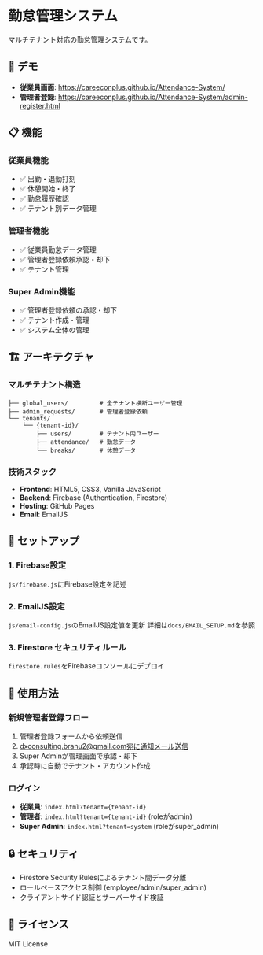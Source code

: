 # 勤怠管理システム

マルチテナント対応の勤怠管理システムです。

## 🚀 デモ

- **従業員画面**: https://careeconplus.github.io/Attendance-System/
- **管理者登録**: https://careeconplus.github.io/Attendance-System/admin-register.html

## 📋 機能

### 従業員機能
- ✅ 出勤・退勤打刻
- ✅ 休憩開始・終了
- ✅ 勤怠履歴確認
- ✅ テナント別データ管理

### 管理者機能
- ✅ 従業員勤怠データ管理
- ✅ 管理者登録依頼承認・却下
- ✅ テナント管理

### Super Admin機能
- ✅ 管理者登録依頼の承認・却下
- ✅ テナント作成・管理
- ✅ システム全体の管理

## 🏗️ アーキテクチャ

### マルチテナント構造
```
├── global_users/         # 全テナント横断ユーザー管理
├── admin_requests/       # 管理者登録依頼
└── tenants/
    └── {tenant-id}/
        ├── users/        # テナント内ユーザー
        ├── attendance/   # 勤怠データ
        └── breaks/       # 休憩データ
```

### 技術スタック
- **Frontend**: HTML5, CSS3, Vanilla JavaScript
- **Backend**: Firebase (Authentication, Firestore)
- **Hosting**: GitHub Pages
- **Email**: EmailJS

## 🔧 セットアップ

### 1. Firebase設定
`js/firebase.js`にFirebase設定を記述

### 2. EmailJS設定
`js/email-config.js`のEmailJS設定値を更新
詳細は`docs/EMAIL_SETUP.md`を参照

### 3. Firestore セキュリティルール
`firestore.rules`をFirebaseコンソールにデプロイ

## 📝 使用方法

### 新規管理者登録フロー
1. 管理者登録フォームから依頼送信
2. dxconsulting.branu2@gmail.com宛に通知メール送信
3. Super Adminが管理画面で承認・却下
4. 承認時に自動でテナント・アカウント作成

### ログイン
- **従業員**: `index.html?tenant={tenant-id}`
- **管理者**: `index.html?tenant={tenant-id}` (roleがadmin)
- **Super Admin**: `index.html?tenant=system` (roleがsuper_admin)

## 🔒 セキュリティ

- Firestore Security Rulesによるテナント間データ分離
- ロールベースアクセス制御 (employee/admin/super_admin)
- クライアントサイド認証とサーバーサイド検証

## 📄 ライセンス

MIT License
